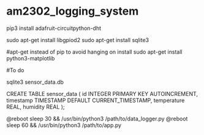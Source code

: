 # am2302_logging_system

pip3 install adafruit-circuitpython-dht

sudo apt-get install libgpiod2
sudo apt-get install sqlite3

#apt-get instead of pip to avoid hanging on install
sudo apt-get install python3-matplotlib 

#To do

sqlite3 sensor_data.db

CREATE TABLE sensor_data (
    id INTEGER PRIMARY KEY AUTOINCREMENT,
    timestamp TIMESTAMP DEFAULT CURRENT_TIMESTAMP,
    temperature REAL,
    humidity REAL
);

@reboot sleep 30 && /usr/bin/python3 /path/to/data_logger.py
@reboot sleep 60 && /usr/bin/python3 /path/to/app.py
